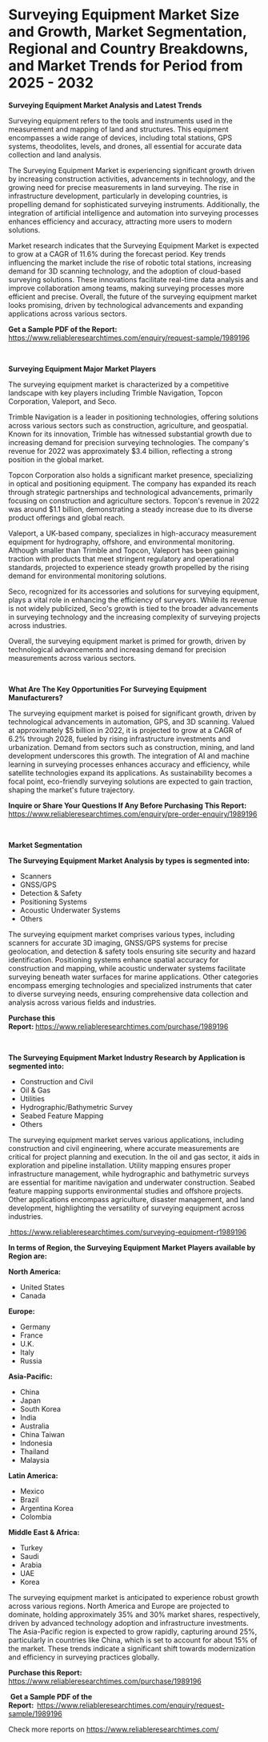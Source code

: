 <p><h1>Surveying Equipment Market Size and Growth, Market Segmentation, Regional and Country Breakdowns, and Market Trends for Period from 2025 -  2032</h1></p><p><strong>Surveying Equipment Market Analysis and Latest Trends</strong></p>
<p><p>Surveying equipment refers to the tools and instruments used in the measurement and mapping of land and structures. This equipment encompasses a wide range of devices, including total stations, GPS systems, theodolites, levels, and drones, all essential for accurate data collection and land analysis. </p><p>The Surveying Equipment Market is experiencing significant growth driven by increasing construction activities, advancements in technology, and the growing need for precise measurements in land surveying. The rise in infrastructure development, particularly in developing countries, is propelling demand for sophisticated surveying instruments. Additionally, the integration of artificial intelligence and automation into surveying processes enhances efficiency and accuracy, attracting more users to modern solutions.</p><p>Market research indicates that the Surveying Equipment Market is expected to grow at a CAGR of 11.6% during the forecast period. Key trends influencing the market include the rise of robotic total stations, increasing demand for 3D scanning technology, and the adoption of cloud-based surveying solutions. These innovations facilitate real-time data analysis and improve collaboration among teams, making surveying processes more efficient and precise. Overall, the future of the surveying equipment market looks promising, driven by technological advancements and expanding applications across various sectors.</p></p>
<p><strong>Get a Sample PDF of the Report:&nbsp;</strong> <a href="https://www.reliableresearchtimes.com/enquiry/request-sample/1989196?utm_campaign=2175&utm_medium=2&utm_source=Github&utm_content=ia&utm_term=20022025&utm_id=surveying-equipment">https://www.reliableresearchtimes.com/enquiry/request-sample/1989196</a></p>
<p>&nbsp;</p>
<p><strong>Surveying Equipment Major Market Players</strong></p>
<p><p>The surveying equipment market is characterized by a competitive landscape with key players including Trimble Navigation, Topcon Corporation, Valeport, and Seco. </p><p>Trimble Navigation is a leader in positioning technologies, offering solutions across various sectors such as construction, agriculture, and geospatial. Known for its innovation, Trimble has witnessed substantial growth due to increasing demand for precision surveying technologies. The company's revenue for 2022 was approximately $3.4 billion, reflecting a strong position in the global market.</p><p>Topcon Corporation also holds a significant market presence, specializing in optical and positioning equipment. The company has expanded its reach through strategic partnerships and technological advancements, primarily focusing on construction and agriculture sectors. Topcon's revenue in 2022 was around $1.1 billion, demonstrating a steady increase due to its diverse product offerings and global reach.</p><p>Valeport, a UK-based company, specializes in high-accuracy measurement equipment for hydrography, offshore, and environmental monitoring. Although smaller than Trimble and Topcon, Valeport has been gaining traction with products that meet stringent regulatory and operational standards, projected to experience steady growth propelled by the rising demand for environmental monitoring solutions.</p><p>Seco, recognized for its accessories and solutions for surveying equipment, plays a vital role in enhancing the efficiency of surveyors. While its revenue is not widely publicized, Seco's growth is tied to the broader advancements in surveying technology and the increasing complexity of surveying projects across industries.</p><p>Overall, the surveying equipment market is primed for growth, driven by technological advancements and increasing demand for precision measurements across various sectors.</p></p>
<p>&nbsp;</p>
<p><strong>What Are The Key Opportunities For Surveying Equipment Manufacturers?</strong></p>
<p><p>The surveying equipment market is poised for significant growth, driven by technological advancements in automation, GPS, and 3D scanning. Valued at approximately $5 billion in 2022, it is projected to grow at a CAGR of 6.2% through 2028, fueled by rising infrastructure investments and urbanization. Demand from sectors such as construction, mining, and land development underscores this growth. The integration of AI and machine learning in surveying processes enhances accuracy and efficiency, while satellite technologies expand its applications. As sustainability becomes a focal point, eco-friendly surveying solutions are expected to gain traction, shaping the market's future trajectory.</p></p>
<p><strong>Inquire or Share Your Questions If Any Before Purchasing This Report:</strong> <a href="https://www.reliableresearchtimes.com/enquiry/pre-order-enquiry/1989196?utm_campaign=2175&utm_medium=2&utm_source=Github&utm_content=ia&utm_term=20022025&utm_id=surveying-equipment">https://www.reliableresearchtimes.com/enquiry/pre-order-enquiry/1989196</a></p>
<p>&nbsp;</p>
<p><strong>Market Segmentation</strong></p>
<p><strong>The Surveying Equipment Market Analysis by types is segmented into:</strong></p>
<p><ul><li>Scanners</li><li>GNSS/GPS</li><li>Detection & Safety</li><li>Positioning Systems</li><li>Acoustic Underwater Systems</li><li>Others</li></ul></p>
<p><p>The surveying equipment market comprises various types, including scanners for accurate 3D imaging, GNSS/GPS systems for precise geolocation, and detection & safety tools ensuring site security and hazard identification. Positioning systems enhance spatial accuracy for construction and mapping, while acoustic underwater systems facilitate surveying beneath water surfaces for marine applications. Other categories encompass emerging technologies and specialized instruments that cater to diverse surveying needs, ensuring comprehensive data collection and analysis across various fields and industries.</p></p>
<p><strong>Purchase this Report:&nbsp;</strong><a href="https://www.reliableresearchtimes.com/purchase/1989196?utm_campaign=2175&utm_medium=2&utm_source=Github&utm_content=ia&utm_term=20022025&utm_id=surveying-equipment">https://www.reliableresearchtimes.com/purchase/1989196</a></p>
<p>&nbsp;</p>
<p><strong>The Surveying Equipment Market Industry Research by Application is segmented into:</strong></p>
<p><ul><li>Construction and Civil</li><li>Oil & Gas</li><li>Utilities</li><li>Hydrographic/Bathymetric Survey</li><li>Seabed Feature Mapping</li><li>Others</li></ul></p>
<p><p>The surveying equipment market serves various applications, including construction and civil engineering, where accurate measurements are critical for project planning and execution. In the oil and gas sector, it aids in exploration and pipeline installation. Utility mapping ensures proper infrastructure management, while hydrographic and bathymetric surveys are essential for maritime navigation and underwater construction. Seabed feature mapping supports environmental studies and offshore projects. Other applications encompass agriculture, disaster management, and land development, highlighting the versatility of surveying equipment across industries.</p></p>
<p><a href="https://www.reliableresearchtimes.com/surveying-equipment-r1989196?utm_campaign=2175&utm_medium=2&utm_source=Github&utm_content=ia&utm_term=20022025&utm_id=surveying-equipment">&nbsp;https://www.reliableresearchtimes.com/surveying-equipment-r1989196</a></p>
<p><strong>In terms of Region, the Surveying Equipment Market Players available by Region are:</strong></p>
<p>
    <p> <strong> North America: </strong>
        <ul>
            <li>United States</li>
            <li>Canada</li>
        </ul>
        </p> 
    <p> <strong> Europe: </strong>
        <ul>
            <li>Germany</li>
            <li>France</li>
            <li>U.K.</li>
            <li>Italy</li>
            <li>Russia</li>
        </ul>
        </p> 
    <p> <strong> Asia-Pacific: </strong>
        <ul>
            <li>China</li>
            <li>Japan</li>
            <li>South Korea</li>
            <li>India</li>
            <li>Australia</li>
            <li>China Taiwan</li>
            <li>Indonesia</li>
            <li>Thailand</li>
            <li>Malaysia</li>
        </ul>
        </p> 
    <p> <strong> Latin America: </strong>
        <ul>
            <li>Mexico</li>
            <li>Brazil</li>
            <li>Argentina Korea</li>
            <li>Colombia</li>
        </ul>
        </p> 
    <p> <strong> Middle East & Africa: </strong>
        <ul>
            <li>Turkey</li>
            <li>Saudi</li>
            <li>Arabia</li>
            <li>UAE</li>
            <li>Korea</li>
        </ul>
    </p>
    </p>
<p><p>The surveying equipment market is anticipated to experience robust growth across various regions. North America and Europe are projected to dominate, holding approximately 35% and 30% market shares, respectively, driven by advanced technology adoption and infrastructure investments. The Asia-Pacific region is expected to grow rapidly, capturing around 25%, particularly in countries like China, which is set to account for about 15% of the market. These trends indicate a significant shift towards modernization and efficiency in surveying practices globally.</p></p>
<p><strong>Purchase this Report: </strong><a href="https://www.reliableresearchtimes.com/purchase/1989196?utm_campaign=2175&utm_medium=2&utm_source=Github&utm_content=ia&utm_term=20022025&utm_id=surveying-equipment">https://www.reliableresearchtimes.com/purchase/1989196</a></p>
<p>&nbsp;<strong>Get a Sample PDF of the Report:&nbsp;&nbsp;</strong><a href="https://www.reliableresearchtimes.com/enquiry/request-sample/1989196?utm_campaign=2175&utm_medium=2&utm_source=Github&utm_content=ia&utm_term=20022025&utm_id=surveying-equipment">https://www.reliableresearchtimes.com/enquiry/request-sample/1989196</a></p>
<p><strong></strong></p>
<p>Check more reports on <a href="https://www.reliableresearchtimes.com/?utm_campaign=2175&utm_medium=2&utm_source=Github&utm_content=ia&utm_term=20022025&utm_id=surveying-equipment">https://www.reliableresearchtimes.com/</a></p>